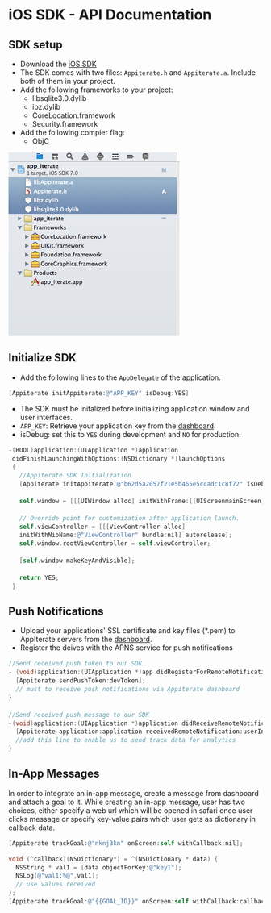# iOS SDK - API Documentation

## SDK setup

* Download the [iOS SDK](http://dashboard.appiterate.com)
* The SDK comes with two files: `Appiterate.h` and `Appiterate.a`. Include both of them in your project.
* Add the following frameworks to your project:
    * libsqlite3.0.dylib
    * ibz.dylib
    * CoreLocation.framework
    * Security.framework
* Add the following compier flag:
    * ObjC

![alt text](img/ios-project.png "ios-project")

## Initialize SDK

* Add the following lines to the `AppDelegate` of the application.

```objective-c
[Appiterate initAppiterate:@"APP_KEY" isDebug:YES]
```

* The SDK must be initalized before initializing application window and user interfaces.
* `APP_KEY`: Retrieve your application key from the
<a href="http://dashboard.appiterate.com" target="_blank">dashboard</a>.
* isDebug: set this to `YES` during development and `NO` for production.

```objective-c
-(BOOL)application:(UIApplication *)application
 didFinishLaunchingWithOptions:(NSDictionary *)launchOptions
 {
   //Appiterate SDK Initialization
   [Appiterate initAppiterate:@"b62d5a2057f21e5b465e5ccadc1c8f72" isDebug:YES];

   self.window = [[[UIWindow alloc] initWithFrame:[[UIScreenmainScreen] bounds]]autorelease];

   // Override point for customization after application launch.
   self.viewController = [[[ViewController alloc]
   initWithNibName:@"ViewController" bundle:nil] autorelease];
   self.window.rootViewController = self.viewController;

   [self.window makeKeyAndVisible];

   return YES;
 }
```

## Push Notifications

* Upload your applications' SSL certificate and key files (*.pem) to AppIterate servers from the [dashboard](http://dashboard.appiterate.com).
* Register the deives with the APNS service for push notifications

```objective-c
//Send received push token to our SDK
- (void)application:(UIApplication *)app didRegisterForRemoteNotificationsWithDeviceToken:(NSData *)devToken {
  [Appiterate sendPushToken:devToken];
  // must to receive push notifications via Appiterate dashboard
}

//Send received push message to our SDK
-(void)application:(UIApplication *)application didReceiveRemoteNotification:(NSDictionary *)userInfo {
  [Appiterate application:application receivedRemoteNotification:userInfo];
  //add this line to enable us to send track data for analytics
}
```

## In-App Messages

In order to integrate an in-app message, create a message from dashboard and attach a goal to it. While creating an in-app message, user has two choices, either specify a web url which will be opened in safari once user clicks message or specify key-value pairs which user gets as dictionary in callback data.

```objective-c
[Appiterate trackGoal:@"nknj3kn" onScreen:self withCallback:nil];
```

```objective-c
void (^callback)(NSDictionary*) = ^(NSDictionary * data) {
  NSString * val1 = [data objectForKey:@"key1"];
  NSLog(@"val1:%@",val1);
  // use values received
};
[Appiterate trackGoal:@"{{GOAL_ID}}" onScreen:self withCallback:callback];
```